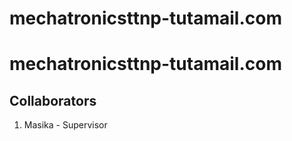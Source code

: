 # mechatronicsttnp-tutamail.com
# mechatronicsttnp-tutamail.com

## Collaborators
1. Masika - Supervisor
